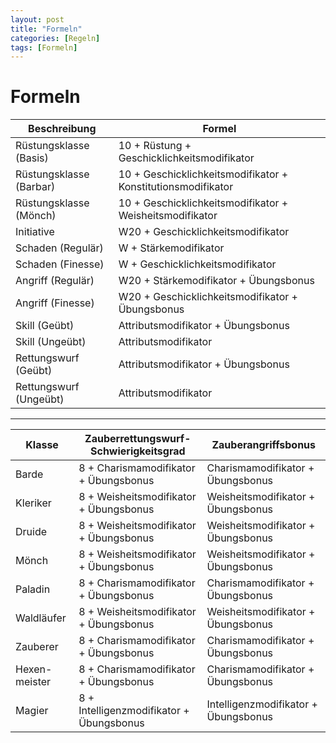 ```yaml
---
layout: post
title: "Formeln"
categories: [Regeln] 
tags: [Formeln] 
---
```


# Formeln

| Beschreibung            | Formel                                                       |
| ----------------------- | ------------------------------------------------------------ |
| Rüstungsklasse (Basis)  | 10 + Rüstung + Geschicklichkeitsmodifikator                  |
| Rüstungsklasse (Barbar) | 10 + Geschicklichkeitsmodifikator + Konstitutionsmodifikator |
| Rüstungsklasse (Mönch)  | 10 + Geschicklichkeitsmodifikator + Weisheitsmodifikator     |
| Initiative              | W20 + Geschicklichkeitsmodifikator                           |
| Schaden (Regulär)       | W + Stärkemodifikator                                        |
| Schaden (Finesse)       | W + Geschicklichkeitsmodifikator                             |
| Angriff (Regulär)       | W20 + Stärkemodifikator + Übungsbonus                        |
| Angriff (Finesse)       | W20 + Geschicklichkeitsmodifikator + Übungsbonus             |
| Skill (Geübt)           | Attributsmodifikator + Übungsbonus                           |
| Skill (Ungeübt)         | Attributsmodifikator                                         |
| Rettungswurf (Geübt)    | Attributsmodifikator + Übungsbonus                           |
| Rettungswurf (Ungeübt)  | Attributsmodifikator                                         |
***

| Klasse        | Zauberrettungswurf-Schwierigkeitsgrad    | Zauberangriffsbonus                  |
| ------------- | ---------------------------------------- | ------------------------------------ |
| Barde         | 8 + Charismamodifikator + Übungsbonus    | Charismamodifikator + Übungsbonus    |
| Kleriker      | 8 + Weisheitsmodifikator + Übungsbonus   | Weisheitsmodifikator + Übungsbonus   |
| Druide        | 8 + Weisheitsmodifikator + Übungsbonus   | Weisheitsmodifikator + Übungsbonus   |
| Mönch         | 8 + Weisheitsmodifikator + Übungsbonus   | Weisheitsmodifikator + Übungsbonus   |
| Paladin       | 8 + Charismamodifikator + Übungsbonus    | Charismamodifikator + Übungsbonus    |
| Waldläufer    | 8 + Weisheitsmodifikator + Übungsbonus   | Weisheitsmodifikator + Übungsbonus   |
| Zauberer      | 8 + Charismamodifikator + Übungsbonus    | Charismamodifikator + Übungsbonus    |
| Hexen-meister | 8 + Charismamodifikator + Übungsbonus    | Charismamodifikator + Übungsbonus    |
| Magier        | 8 + Intelligenzmodifikator + Übungsbonus | Intelligenzmodifikator + Übungsbonus |
